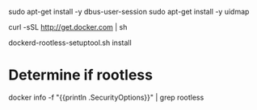 sudo apt-get install -y dbus-user-session
sudo apt-get install -y uidmap
  
curl -sSL http://get.docker.com | sh

dockerd-rootless-setuptool.sh install

# Determine if rootless
docker info -f "{{println .SecurityOptions}}" | grep rootless
